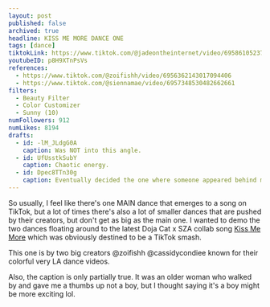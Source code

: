 ```yaml
---
layout: post
published: false
archived: true
headline: KISS ME MORE DANCE ONE
tags: [dance]
tiktokLink: https://www.tiktok.com/@jadeontheinternet/video/6958610523776716037
youtubeID: p8H9XTnPsVs
references:
  - https://www.tiktok.com/@zoifishh/video/6956362143017094406
  - https://www.tiktok.com/@siennamae/video/6957348530482662661
filters:
  - Beauty Filter
  - Color Customizer
  - Sunny (10)
numFollowers: 912
numLikes: 8194
drafts: 
  - id: -lM_JLdgG0A
    caption: Was NOT into this angle.
  - id: UfUsstkSubY
    caption: Chaotic energy.
  - id: Dpec8TTn30g
    caption: Eventually decided the one where someone appeared behind me at the end was best as a surprise.
---
```


So usually, I feel like there's one MAIN dance that emerges to a song on TikTok, but a lot of times there's also a lot of smaller dances that are pushed by their creators, but don't get as big as the main one. I wanted to demo the two dances floating around to the latest Doja Cat x SZA collab song [Kiss Me More](https://www.youtube.com/watch?v=0EVVKs6DQLo) which was obviously destined to be a TikTok smash.

This one is by two big creators @zoifishh @cassidycondiee known for their colorful very LA dance videos.

Also, the caption is only partially true. It was an older woman who walked by and gave me a thumbs up not a boy, but I thought saying it's a boy might be more exciting lol.